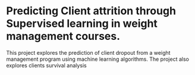 
# Predicting Client attrition through Supervised learning in weight management courses. 

This project explores the prediction of client dropout from a weight management program using machine learning algorithms. The project also explores clients survival analysis